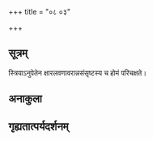 +++
title = "०८ ०३"

+++
## सूत्रम्
स्त्रियाऽनुपेतेन क्षारलवणावरान्नसंसृष्टस्य च होमं परिचक्षते।
## अनाकुला

## गृह्यतात्पर्यदर्शनम्

